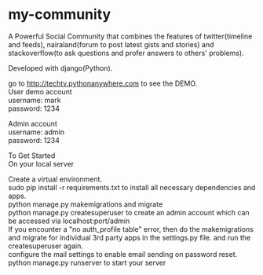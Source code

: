 # my-community

A Powerful Social Community that combines the features of twitter(timeline and feeds), nairaland(forum to post latest gists and stories) and stackoverflow(to ask questions and profer answers to others' problems). <br/>

Developed with django(Python). <br/>

go to http://techtv.pythonanywhere.com to see the DEMO. <br/>
User demo account  <br/>
username: mark <br/>
password: 1234  <br/>

Admin account  <br/>
username: admin  <br/>
password: 1234  <br/>

To Get Started  <br/>
On your local server  <br/>

Create a virtual environment. <br/>
sudo pip install -r requirements.txt to install all necessary dependencies and apps.  <br/>
python manage.py makemigrations and migrate  <br/>
python manage.py createsuperuser to create an admin account which can be accessed via localhost:port/admin  <br/>
If you encounter a "no auth_profile table" error, then do the makemigrations and migrate for individual 3rd party apps in the settings.py file. and run the createsuperuser again.  <br/>
configure the mail settings to enable email sending on password reset.  <br/>
python manage.py runserver to start your server  <br/>





